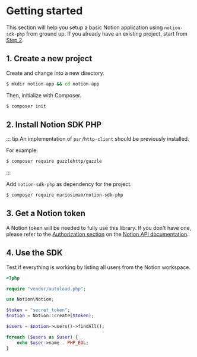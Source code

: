 # Getting started

This section will help you setup a basic Notion application using
`notion-sdk-php` from ground up. If you already have an existing project, start
from [Step 2](#_2-install-notion-sdk-php).

## 1. Create a new project

Create and change into a new directory.

```bash
$ mkdir notion-app && cd notion-app
```

Then, initialize with Composer.

```bash
$ composer init
```

## 2. Install Notion SDK PHP

::: tip
An implementation of `psr/http-client` should be previously installed.

For example:
```bash
$ composer require guzzlehttp/guzzle
```
:::

Add `notion-sdk-php` as dependency for the project.

```bash
$ composer require mariosimao/notion-sdk-php
```


## 3. Get a Notion token

A Notion token will be needed to fully use this library. If you don't have one,
please refer to the [Authorization section](https://developers.notion.com/docs/authorization)
on the [Notion API documentation](https://developers.notion.com/).

## 4. Use the SDK

Test if everything is working by listing all users from the Notion workspace.

```php
<?php

require "vendor/autoload.php";

use Notion\Notion;

$token = "secret_token";
$notion = Notion::create($token);

$users = $notion->users()->findAll();

foreach ($users as $user) {
    echo $user->name . PHP_EOL;
}
```
